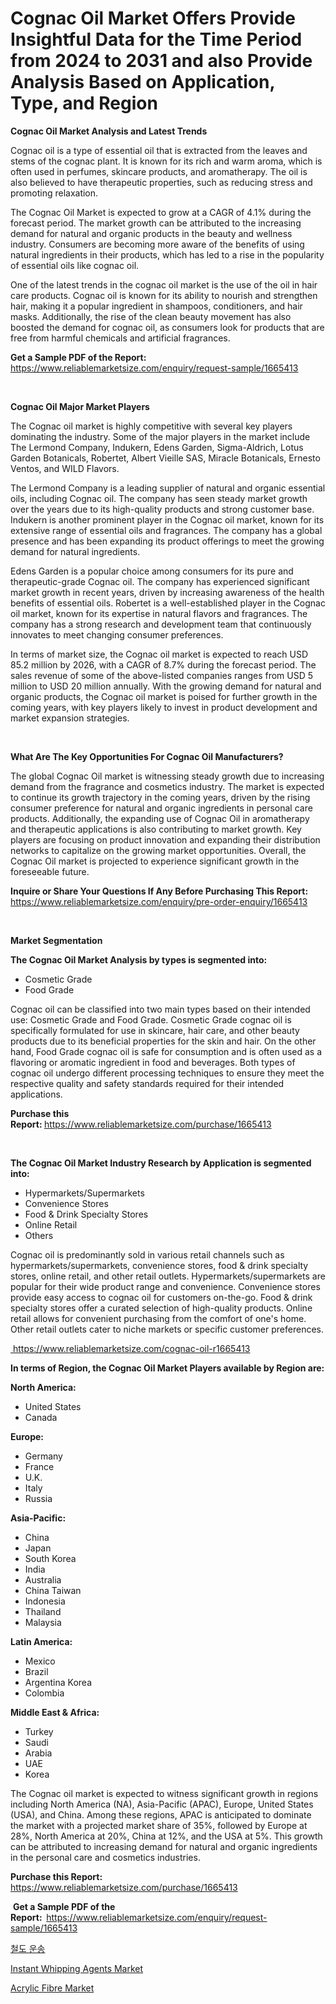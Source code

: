 <p><h1>Cognac Oil Market Offers Provide Insightful Data for the Time Period from 2024 to 2031 and also Provide Analysis Based on Application, Type, and Region</h1></p><p><strong>Cognac Oil Market Analysis and Latest Trends</strong></p>
<p><p>Cognac oil is a type of essential oil that is extracted from the leaves and stems of the cognac plant. It is known for its rich and warm aroma, which is often used in perfumes, skincare products, and aromatherapy. The oil is also believed to have therapeutic properties, such as reducing stress and promoting relaxation.</p><p>The Cognac Oil Market is expected to grow at a CAGR of 4.1% during the forecast period. The market growth can be attributed to the increasing demand for natural and organic products in the beauty and wellness industry. Consumers are becoming more aware of the benefits of using natural ingredients in their products, which has led to a rise in the popularity of essential oils like cognac oil.</p><p>One of the latest trends in the cognac oil market is the use of the oil in hair care products. Cognac oil is known for its ability to nourish and strengthen hair, making it a popular ingredient in shampoos, conditioners, and hair masks. Additionally, the rise of the clean beauty movement has also boosted the demand for cognac oil, as consumers look for products that are free from harmful chemicals and artificial fragrances.</p></p>
<p><strong>Get a Sample PDF of the Report:&nbsp;</strong> <a href="https://www.reliablemarketsize.com/enquiry/request-sample/1665413">https://www.reliablemarketsize.com/enquiry/request-sample/1665413</a></p>
<p>&nbsp;</p>
<p><strong>Cognac Oil Major Market Players</strong></p>
<p><p>The Cognac oil market is highly competitive with several key players dominating the industry. Some of the major players in the market include The Lermond Company, Indukern, Edens Garden, Sigma-Aldrich, Lotus Garden Botanicals, Robertet, Albert Vieille SAS, Miracle Botanicals, Ernesto Ventos, and WILD Flavors.</p><p>The Lermond Company is a leading supplier of natural and organic essential oils, including Cognac oil. The company has seen steady market growth over the years due to its high-quality products and strong customer base. Indukern is another prominent player in the Cognac oil market, known for its extensive range of essential oils and fragrances. The company has a global presence and has been expanding its product offerings to meet the growing demand for natural ingredients.</p><p>Edens Garden is a popular choice among consumers for its pure and therapeutic-grade Cognac oil. The company has experienced significant market growth in recent years, driven by increasing awareness of the health benefits of essential oils. Robertet is a well-established player in the Cognac oil market, known for its expertise in natural flavors and fragrances. The company has a strong research and development team that continuously innovates to meet changing consumer preferences.</p><p>In terms of market size, the Cognac oil market is expected to reach USD 85.2 million by 2026, with a CAGR of 8.7% during the forecast period. The sales revenue of some of the above-listed companies ranges from USD 5 million to USD 20 million annually. With the growing demand for natural and organic products, the Cognac oil market is poised for further growth in the coming years, with key players likely to invest in product development and market expansion strategies.</p></p>
<p>&nbsp;</p>
<p><strong>What Are The Key Opportunities For Cognac Oil Manufacturers?</strong></p>
<p><p>The global Cognac Oil market is witnessing steady growth due to increasing demand from the fragrance and cosmetics industry. The market is expected to continue its growth trajectory in the coming years, driven by the rising consumer preference for natural and organic ingredients in personal care products. Additionally, the expanding use of Cognac Oil in aromatherapy and therapeutic applications is also contributing to market growth. Key players are focusing on product innovation and expanding their distribution networks to capitalize on the growing market opportunities. Overall, the Cognac Oil market is projected to experience significant growth in the foreseeable future.</p></p>
<p><strong>Inquire or Share Your Questions If Any Before Purchasing This Report:</strong> <a href="https://www.reliablemarketsize.com/enquiry/pre-order-enquiry/1665413">https://www.reliablemarketsize.com/enquiry/pre-order-enquiry/1665413</a></p>
<p>&nbsp;</p>
<p><strong>Market Segmentation</strong></p>
<p><strong>The Cognac Oil Market Analysis by types is segmented into:</strong></p>
<p><ul><li>Cosmetic Grade</li><li>Food Grade</li></ul></p>
<p><p>Cognac oil can be classified into two main types based on their intended use: Cosmetic Grade and Food Grade. Cosmetic Grade cognac oil is specifically formulated for use in skincare, hair care, and other beauty products due to its beneficial properties for the skin and hair. On the other hand, Food Grade cognac oil is safe for consumption and is often used as a flavoring or aromatic ingredient in food and beverages. Both types of cognac oil undergo different processing techniques to ensure they meet the respective quality and safety standards required for their intended applications.</p></p>
<p><strong>Purchase this Report:&nbsp;</strong><a href="https://www.reliablemarketsize.com/purchase/1665413">https://www.reliablemarketsize.com/purchase/1665413</a></p>
<p>&nbsp;</p>
<p><strong>The Cognac Oil Market Industry Research by Application is segmented into:</strong></p>
<p><ul><li>Hypermarkets/Supermarkets</li><li>Convenience Stores</li><li>Food & Drink Specialty Stores</li><li>Online Retail</li><li>Others</li></ul></p>
<p><p>Cognac oil is predominantly sold in various retail channels such as hypermarkets/supermarkets, convenience stores, food & drink specialty stores, online retail, and other retail outlets. Hypermarkets/supermarkets are popular for their wide product range and convenience. Convenience stores provide easy access to cognac oil for customers on-the-go. Food & drink specialty stores offer a curated selection of high-quality products. Online retail allows for convenient purchasing from the comfort of one's home. Other retail outlets cater to niche markets or specific customer preferences.</p></p>
<p><a href="https://www.reliablemarketsize.com/cognac-oil-r1665413">&nbsp;https://www.reliablemarketsize.com/cognac-oil-r1665413</a></p>
<p><strong>In terms of Region, the Cognac Oil Market Players available by Region are:</strong></p>
<p>
    <p> <strong> North America: </strong>
        <ul>
            <li>United States</li>
            <li>Canada</li>
        </ul>
        </p> 
    <p> <strong> Europe: </strong>
        <ul>
            <li>Germany</li>
            <li>France</li>
            <li>U.K.</li>
            <li>Italy</li>
            <li>Russia</li>
        </ul>
        </p> 
    <p> <strong> Asia-Pacific: </strong>
        <ul>
            <li>China</li>
            <li>Japan</li>
            <li>South Korea</li>
            <li>India</li>
            <li>Australia</li>
            <li>China Taiwan</li>
            <li>Indonesia</li>
            <li>Thailand</li>
            <li>Malaysia</li>
        </ul>
        </p> 
    <p> <strong> Latin America: </strong>
        <ul>
            <li>Mexico</li>
            <li>Brazil</li>
            <li>Argentina Korea</li>
            <li>Colombia</li>
        </ul>
        </p> 
    <p> <strong> Middle East & Africa: </strong>
        <ul>
            <li>Turkey</li>
            <li>Saudi</li>
            <li>Arabia</li>
            <li>UAE</li>
            <li>Korea</li>
        </ul>
    </p>
    </p>
<p><p>The Cognac oil market is expected to witness significant growth in regions including North America (NA), Asia-Pacific (APAC), Europe, United States (USA), and China. Among these regions, APAC is anticipated to dominate the market with a projected market share of 35%, followed by Europe at 28%, North America at 20%, China at 12%, and the USA at 5%. This growth can be attributed to increasing demand for natural and organic ingredients in the personal care and cosmetics industries.</p></p>
<p><strong>Purchase this Report: </strong><a href="https://www.reliablemarketsize.com/purchase/1665413">https://www.reliablemarketsize.com/purchase/1665413</a></p>
<p>&nbsp;<strong>Get a Sample PDF of the Report:&nbsp;&nbsp;</strong><a href="https://www.reliablemarketsize.com/enquiry/request-sample/1665413">https://www.reliablemarketsize.com/enquiry/request-sample/1665413</a></p>
<p><strong></strong></p>
<p><p><a href="https://github.com/KellyLyncyh543964/Market-Research-Report-List-2/blob/main/468879510955.md">철도 운송</a></p><p><a href="https://github.com/amapolalg/Market-Research-Report-List-1/blob/main/instant-whipping-agents-market.md">Instant Whipping Agents Market</a></p><p><a href="https://medium.com/@fosterfahey1016/global-acrylic-fibre-market-by-product-type-by-application-by-region-and-companies-industry-7c85e62afe3c">Acrylic Fibre Market</a></p></p>
